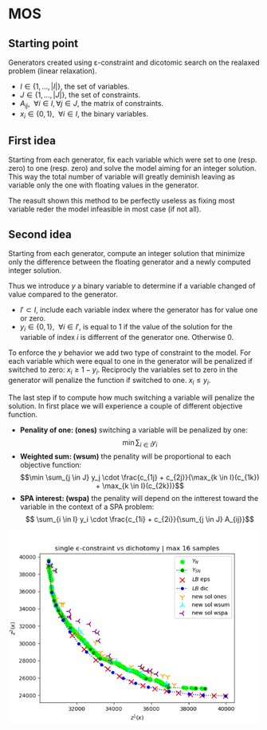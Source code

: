 # MOS

## Starting point
Generators created using ε-constraint and dicotomic search on the realaxed problem (linear relaxation).

 - $I \in \{1,\dots, |I|\}$, the set of variables.
 - $J \in \{1,\dots, |J|\}$, the set of constraints.
 - $A_{ij}, ~ ~ \forall i \in I, \forall j \in J$, the matrix of constraints.
 - $x_{i} \in \{0, 1\}, ~ ~ \forall i \in I$, the binary variables.

## First idea
Starting from each generator, fix each variable which were set to one (resp. zero) to one (resp. zero) and solve the model aiming for an integer solution. This way the total number of variable will greatly deminish leaving as variable only the one with floating values in the generator.

The reasult shown this method to be perfectly useless as fixing most variable reder the model infeasible in most case (if not all).

## Second idea 
Starting from each generator, compute an integer solution that minimize only the difference between the floating generator and a newly computed integer solution. 

Thus we introduce $y$ a binary variable to determine if a variable changed of value compared to the generator.
 - $I' \subset I$, include each variable index where the generator has for value one or zero.
 - $y_{i} \in \{0, 1\}, ~ ~ \forall i \in I'$, is equal to $1$ if the value of the solution for the variable of index $i$ is differrent of the generator one. Otherwise $0$.

To enforce the $y$ behavior we add two type of constraint to the model. For each variable which were equal to one in the generator will be penalized if switched to zero: 
$x_i ≥ 1 - y_i$.
Reciprocly the variables set to zero in the generator will penalize the function if switched to one.
$x_i ≤ y_i$.

The last step if to compute how much switching a variable will penalize the solution. In first place we will experience a couple of different objective function.

 - **Penality of one: (ones)** switching a variable will be penalized by one: 
$$\min \sum_{i \in I} y_i$$
 - **Weighted sum: (wsum)** the penality will be proportional to each objective function: 
$$\min \sum_{j \in J} y_j \cdot \frac{c_{1j} + c_{2j}}{\max_{k \in I}(c_{1k}) + \max_{k \in I}(c_{2k})}$$
 - **SPA interest: (wspa)** the penality will depend on the intterest toward the variable in the context of a SPA problem:
$$ \sum_{i \in I} y_i \cdot \frac{c_{1i} + c_{2i}}{\sum_{j \in J} A_{ij}}$$

![sppaa02-filtered-opti.png](SPA/results/sppaa02-filtered-opti.png)
